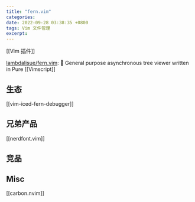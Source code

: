 ```yaml
---
title: "fern.vim"
categories: 
date: 2022-09-28 03:38:35 +0800
tags: Vim 文件管理
excerpt: 
---
```


[[Vim 插件]]

[lambdalisue/fern.vim](https://github.com/lambdalisue/fern.vim): 🌿 General purpose asynchronous tree viewer written in Pure [[Vimscript]]

## 生态

[[vim-iced-fern-debugger]]


## 兄弟产品


[[nerdfont.vim]]


## 竞品



## Misc

[[carbon.nvim]]




